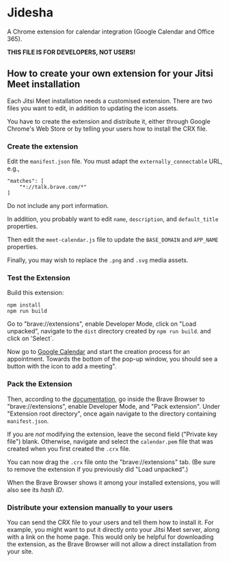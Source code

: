 # Jidesha

A Chrome extension for calendar integration (Google Calendar and Office 365).

**THIS FILE IS FOR DEVELOPERS, NOT USERS!**

## How to create your own extension for your Jitsi Meet installation

Each Jitsi Meet installation needs a customised extension.
There are two files you want to edit,
in addition to updating the icon assets.

You have
to create the extension and distribute it, either through
Google Chrome's Web Store or by telling your users how to
install the CRX file.

### Create the extension

Edit the `manifest.json` file. You must adapt the `externally_connectable`
URL, e.g.,

    "matches": [
        "*://talk.brave.com/*"
    ]

Do not include any port information.

In addition,
you probably want to edit `name`, `description`, and `default_title` properties.

Then edit the `meet-calendar.js` file to update the `BASE_DOMAIN` and `APP_NAME` properties.

Finally, you may wish to replace the `.png` and `.svg` media assets.

### Test the Extension

Build this extension:

    npm install
    npm run build

Go to "brave://extensions",
enable Developer Mode,
click on "Load unpacked",
navigate to the `dist` directory created by `npm run build`.
and click on 'Select`.

Now go to [Google Calendar](https://calendar.google.com/) and start the creation process for an appointment.
Towards the bottom of the pop-up window, you should see a button with the icon to add a meeting".

### Pack the Extension

Then, according to the [documentation](https://developer.chrome.com/extensions/packaging),
go inside the Brave Browser to "brave://extensions", enable Developer Mode,
and "Pack extension".
Under "Extension root directory",
once again navigate to the directory containing `manifest.json`.

If you are _not_ modifying the extension, leave the second field ("Private key file") blank.
Otherwise, navigate and select the `calendar.pem` file that was created when you first created the `.crx` file.

You can now drag the `.crx` file onto the "brave://extensions" tab.
(Be sure to remove the extension if you previously did "Load unpacked".)

When the Brave Browser shows it among your installed extensions,
you will also see its _hash ID_.

### Distribute your extension manually to your users

You can send the CRX file to your users and tell them how to
install it. For example, you might want to put it
directly onto your Jitsi Meet server, along with a link on the home page.
This would only be helpful for downloading the extension, as
the Brave Browser will not allow a direct installation from your site.
